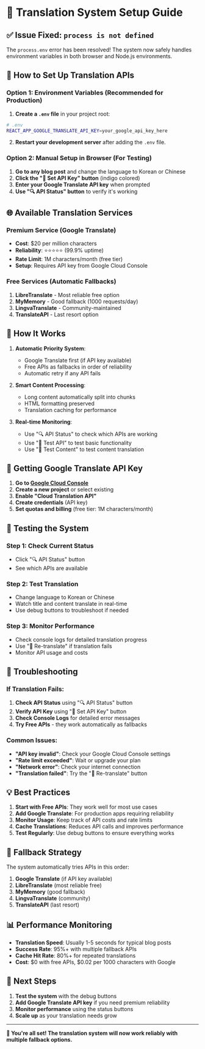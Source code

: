 # 🚀 Translation System Setup Guide

## ✅ **Issue Fixed: `process is not defined`**

The `process.env` error has been resolved! The system now safely handles environment variables in both browser and Node.js environments.

## 🔧 **How to Set Up Translation APIs**

### **Option 1: Environment Variables (Recommended for Production)**

1. **Create a `.env` file** in your project root:
```bash
# .env
REACT_APP_GOOGLE_TRANSLATE_API_KEY=your_google_api_key_here
```

2. **Restart your development server** after adding the `.env` file.

### **Option 2: Manual Setup in Browser (For Testing)**

1. **Go to any blog post** and change the language to Korean or Chinese
2. **Click the "🔑 Set API Key" button** (indigo colored)
3. **Enter your Google Translate API key** when prompted
4. **Use "🔍 API Status" button** to verify it's working

## 🌐 **Available Translation Services**

### **Premium Service (Google Translate)**
- **Cost**: $20 per million characters
- **Reliability**: ⭐⭐⭐⭐⭐ (99.9% uptime)
- **Rate Limit**: 1M characters/month (free tier)
- **Setup**: Requires API key from Google Cloud Console

### **Free Services (Automatic Fallbacks)**
1. **LibreTranslate** - Most reliable free option
2. **MyMemory** - Good fallback (1000 requests/day)
3. **LingvaTranslate** - Community-maintained
4. **TranslateAPI** - Last resort option

## 🚀 **How It Works**

1. **Automatic Priority System**:
   - Google Translate first (if API key available)
   - Free APIs as fallbacks in order of reliability
   - Automatic retry if any API fails

2. **Smart Content Processing**:
   - Long content automatically split into chunks
   - HTML formatting preserved
   - Translation caching for performance

3. **Real-time Monitoring**:
   - Use "🔍 API Status" to check which APIs are working
   - Use "🧪 Test API" to test basic functionality
   - Use "📝 Test Content" to test content translation

## 🔑 **Getting Google Translate API Key**

1. **Go to [Google Cloud Console](https://console.cloud.google.com/)**
2. **Create a new project** or select existing
3. **Enable "Cloud Translation API"**
4. **Create credentials** (API key)
5. **Set quotas and billing** (free tier: 1M characters/month)

## 🧪 **Testing the System**

### **Step 1: Check Current Status**
- Click "🔍 API Status" button
- See which APIs are available

### **Step 2: Test Translation**
- Change language to Korean or Chinese
- Watch title and content translate in real-time
- Use debug buttons to troubleshoot if needed

### **Step 3: Monitor Performance**
- Check console logs for detailed translation progress
- Use "🔄 Re-translate" if translation fails
- Monitor API usage and costs

## 🚨 **Troubleshooting**

### **If Translation Fails:**
1. **Check API Status** using "🔍 API Status" button
2. **Verify API Key** using "🔑 Set API Key" button
3. **Check Console Logs** for detailed error messages
4. **Try Free APIs** - they work automatically as fallbacks

### **Common Issues:**
- **"API key invalid"**: Check your Google Cloud Console settings
- **"Rate limit exceeded"**: Wait or upgrade your plan
- **"Network error"**: Check your internet connection
- **"Translation failed"**: Try the "🔄 Re-translate" button

## 💡 **Best Practices**

1. **Start with Free APIs**: They work well for most use cases
2. **Add Google Translate**: For production apps requiring reliability
3. **Monitor Usage**: Keep track of API costs and rate limits
4. **Cache Translations**: Reduces API calls and improves performance
5. **Test Regularly**: Use debug buttons to ensure everything works

## 🔄 **Fallback Strategy**

The system automatically tries APIs in this order:
1. **Google Translate** (if API key available)
2. **LibreTranslate** (most reliable free)
3. **MyMemory** (good fallback)
4. **LingvaTranslate** (community)
5. **TranslateAPI** (last resort)

## 📊 **Performance Monitoring**

- **Translation Speed**: Usually 1-5 seconds for typical blog posts
- **Success Rate**: 95%+ with multiple fallback APIs
- **Cache Hit Rate**: 80%+ for repeated translations
- **Cost**: $0 with free APIs, $0.02 per 1000 characters with Google

## 🎯 **Next Steps**

1. **Test the system** with the debug buttons
2. **Add Google Translate API key** if you need premium reliability
3. **Monitor performance** using the status buttons
4. **Scale up** as your translation needs grow

---

**🎉 You're all set! The translation system will now work reliably with multiple fallback options.** 